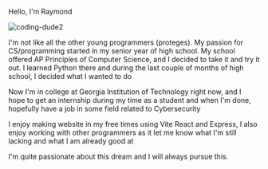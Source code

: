 Hello, I'm Raymond

![coding-dude2](https://github.com/user-attachments/assets/419402dd-b594-4fee-8da4-33504ecfd5e5)

I'm not like all the other young programmers (proteges). My passion for CS/programming started in my senior year of high school. 
My school offered AP Principles of Computer Science, and I decided to take it and try it out. I learned Python there and during the last couple of months of high school, I decided what I wanted to do

Now I'm in college at Georgia Institution of Technology right now, and I hope to get an internship during my time as a student and when I'm done, hopefully have a job in some field related to Cybersecurity

I enjoy making website in my free times using Vite React and Express, I also enjoy working with other programmers as it let me know what I'm still lacking and what I am already good at

I'm quite passionate about this dream and I will always pursue this.
